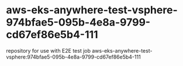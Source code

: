 # aws-eks-anywhere-test-vsphere-974bfae5-095b-4e8a-9799-cd67ef86e5b4-111
repository for use with E2E test job aws-eks-anywhere-test-vsphere:974bfae5-095b-4e8a-9799-cd67ef86e5b4-111
